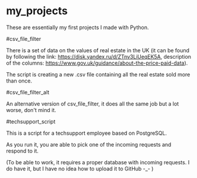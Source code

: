 # my_projects
These are essentially my first projects I made with Python.


#csv_file_filter

There is a set of data on the values of real estate in the UK (it can be found by following the link: https://disk.yandex.ru/d/ZTnv3LiUeqEK5A, description of the columns: https://www.gov.uk/guidance/about-the-price-paid-data).

The script is creating a new .csv file containing all the real estate sold more than once.

#csv_file_filter_alt

An alternative version of csv_file_filter, it does all the same job but a lot worse, don't mind it.

#techsupport_script

This is a script for a techsupport employee based on PostgreSQL.

As you run it, you are able to pick one of the incoming requests and respond to it.

(To be able to work, it requires a proper database with incoming requests. I do have it, but I have no idea how to upload it to GitHub -_- )
